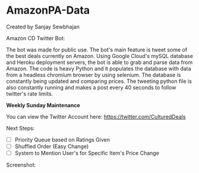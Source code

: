 # AmazonPA-Data

Created by Sanjay Sewbhajan

Amazon CD Twitter Bot:

The bot was made for public use. The bot's main feature is tweet some of the best deals currently on Amazon. Using Google Cloud's mySQL database and Heroku deployment servers, the bot is able to grab and parse data from Amazon. The code is heavy Python and it populates the database with data from a headless chromium browser by using selenium. The database is constantly being updated and comparing prices. The tweeting python file is also constantly running and makes a post every 40 seconds to follow twitter's rate limits. 

**Weekly Sunday Maintenance**

You can view the Twitter Account here: https://twitter.com/CulturedDeals

Next Steps:

+ [ ]  Priority Queue based on Ratings Given
+ [ ]  Shuffled Order (Easy Change)
+ [ ]  System to Mention User's for Specific Item's Price Change

Screenshot:


